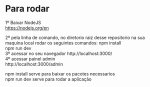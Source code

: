 <h1>Para rodar</h1>

1º Baixar NodeJS<br/>
https://nodejs.org/en<br/>

2º pela linha de comando, no diretorio raiz desse repositorio na sua maquina local rodar os seguintes comandos:
npm install <br/>
npm run dev <br/>
3º acessar no seu navegador http://localhost:3000/ <br/>
4º acessar painel admin <br/>
http://localhost:3000/admin <br/>

npm install serve para baixar os pacotes necessarios<br/>
npm run dev serve para rodar a aplicação<br/>

